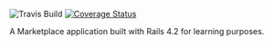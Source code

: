 ![Travis Build](https://travis-ci.org/benhawker/rails_marketplace.svg?branch=master)
[![Coverage Status](https://coveralls.io/repos/benhawker/rails_marketplace/badge.svg?branch=master&service=github)](https://coveralls.io/github/benhawker/rails_marketplace?branch=master)


A Marketplace application built with Rails 4.2 for learning purposes.
